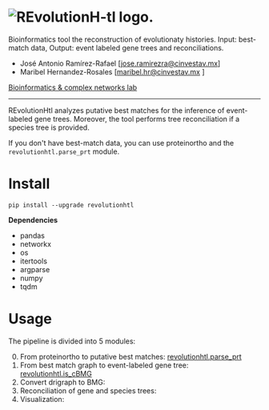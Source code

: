 # ![REvolutionH-tl logo.](docs/images/Logo_horizontal.png)

Bioinformatics tool the reconstruction of evolutionaty histories. Input: best-match data, Output: event labeled gene trees and reconciliations.

- José Antonio Ramírez-Rafael [jose.ramirezra@cinvestav.mx]
- Maribel Hernandez-Rosales [maribel.hr@cinvestav.mx ]

[Bioinformatics & complex networks lab](https://ira.cinvestav.mx/ingenieriagenetica/dra-maribel-hernandez-rosales/bioinformatica-y-redes-complejas/)

****

REvolutionHtl analyzes putative best matches for the inference of event-labeled gene trees. Moreover, the tool performs tree reconciliation if a species tree is provided.

If you don't have best-match data, you can use proteinortho and the `revolutionhtl.parse_prt` module.

# Install

`pip install --upgrade revolutionhtl` 

**Dependencies**

- pandas
- networkx
- os
- itertools
- argparse
- numpy
- tqdm


# Usage

The pipeline is divided into 5 modules:

0. From proteinortho to putative best matches: [revolutionhtl.parse_prt](docs/parse_prt.md)
1. From best match graph to event-labeled gene tree: [revolutionhtl.is_cBMG](docs/is_cBMG.md)
2. Convert drigraph to BMG:
3. Reconciliation of gene and species trees:
4. Visualization:

